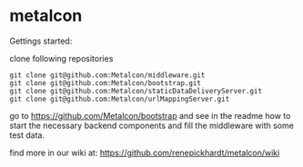 metalcon
========

Gettings started:

clone following repositories
```
git clone git@github.com:Metalcon/middleware.git
git clone git@github.com:Metalcon/bootstrap.git
git clone git@github.com:Metalcon/staticDataDeliveryServer.git
git clone git@github.com:Metalcon/urlMappingServer.git
```

go to https://github.com/Metalcon/bootstrap and see in the readme how to start the necessary backend components and fill the middleware with some test data.


find more in our wiki at: https://github.com/renepickhardt/metalcon/wiki


